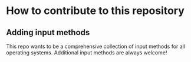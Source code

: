 # How to contribute to this repository

## Adding input methods

This repo wants to be a comprehensive collection of input methods for all operating systems. Additional input methods are always welcome!